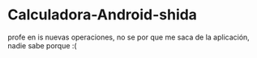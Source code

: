 # Calculadora-Android-shida
profe en is nuevas operaciones, no se por que me saca de la aplicación, nadie sabe porque :(

